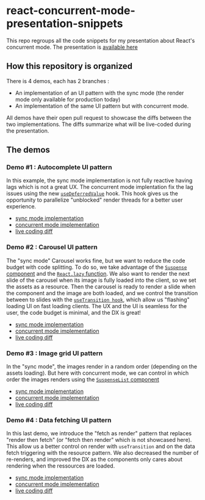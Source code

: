 # react-concurrent-mode-presentation-snippets

This repo regroups all the code snippets for my presentation about React's concurrent mode. The presentation is [available here](https://docs.google.com/presentation/d/11NAeakiszE1ypTb6IU0o7vWodXsy6YO04Qsrn9DNyqE)

## How this repository is organized

There is 4 demos, each has 2 branches :

* An implementation of an UI pattern with the sync mode (the render mode only available for production today)
* An implementation of the same UI pattern but with concurrent mode.

All demos have their open pull request to showcase the diffs between the two implementations. The diffs summarize what will be live-coded during the presentation.

## The demos

### Demo #1 : Autocomplete UI pattern
In this example, the sync mode implementation is not fully reactive having lags which is not a great UX. The concurrent mode implentation fix the lag issues using the new [`useDeferredValue`](https://fr.reactjs.org/docs/concurrent-mode-reference.html#usedeferredvalue) hook. This hook gives us the opportunity to parallelize "unblocked" render threads for a better user experience.

* [sync mode implementation](https://github.com/LoicGoyet/react-concurrent-mode-presentation-snippets/tree/demo-1.1-autocomplete)
* [concurrent mode implementation](https://github.com/LoicGoyet/react-concurrent-mode-presentation-snippets/tree/demo-1.2-autocomplete)
* [live coding diff](https://github.com/LoicGoyet/react-concurrent-mode-presentation-snippets/pull/1)

### Demo #2 : Carousel UI pattern
The "sync mode" Carousel works fine, but we want to reduce the code budget with code splitting. To do so, we take advantage of the [`Suspense` component](https://fr.reactjs.org/docs/concurrent-mode-reference.html#suspensecomponent) and the [`React.lazy` function](https://fr.reactjs.org/docs/code-splitting.html#reactlazy). We also want to render the next slide of the carousel when its image is fully loaded into the client, so we set the assets as a resource. Then the carousel is ready to render a slide when the component and the image are both loaded, and we control the transition between to slides with the [`useTransition hook`](https://fr.reactjs.org/docs/concurrent-mode-reference.html#usetransition), which allow us "flashing" loading UI on fast loading clients. The UX and the UI is seamless for the user, the code budget is minimal, and the DX is great!

* [sync mode implementation](https://github.com/LoicGoyet/react-concurrent-mode-presentation-snippets/tree/demo-2.1-carousel)
* [concurrent mode implementation](https://github.com/LoicGoyet/react-concurrent-mode-presentation-snippets/tree/demo-2.2-carousel)
* [live coding diff](https://github.com/LoicGoyet/react-concurrent-mode-presentation-snippets/pull/3)

### Demo #3 : Image grid UI pattern
In the "sync mode", the images render in a random order (depending on the assets loading). But here with concurrent mode, we can control in which order the images renders using the [`SuspenseList` component](https://fr.reactjs.org/docs/concurrent-mode-reference.html#suspenselist)

* [sync mode implementation](https://github.com/LoicGoyet/react-concurrent-mode-presentation-snippets/tree/demo-3.1-image-grid)
* [concurrent mode implementation](https://github.com/LoicGoyet/react-concurrent-mode-presentation-snippets/tree/demo-3.2-image-grid)
* [live coding diff](https://github.com/LoicGoyet/react-concurrent-mode-presentation-snippets/pull/4)

### Demo #4 : Data fetching UI pattern
In this last demo, we introduce the "fetch as render" pattern that replaces "render then fetch" (or "fetch then render" which is not showcased here). This allow us a better control on render with `useTransition` and on the data fetch triggering with the resource pattern. We also decreased the number of re-renders, and improved the DX as the components only cares about rendering when the ressources are loaded.

* [sync mode implementation](https://github.com/LoicGoyet/react-concurrent-mode-presentation-snippets/tree/demo-4.1-player-stats)
* [concurrent mode implementation](https://github.com/LoicGoyet/react-concurrent-mode-presentation-snippets/tree/demo-4.2-player-stats)
* [live coding diff](https://github.com/LoicGoyet/react-concurrent-mode-presentation-snippets/pull/5)
